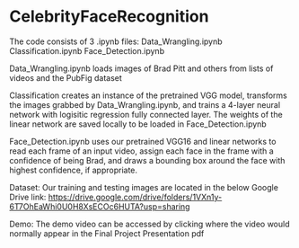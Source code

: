 # CelebrityFaceRecognition

The code consists of 3 .ipynb files:
Data_Wrangling.ipynb
Classification.ipynb
Face_Detection.ipynb

Data_Wrangling.ipynb loads images of Brad Pitt and others from lists of videos and the PubFig dataset

Classification creates an instance of the pretrained VGG model, transforms the images grabbed by Data_Wrangling.ipynb, and trains a 4-layer neural network with logisitic regression fully connected layer. The weights of the linear network are saved locally to be loaded in Face_Detection.ipynb

Face_Detection.ipynb uses our pretrained VGG16 and linear networks to read each frame of an input video, assign each face in the frame with a confidence of being Brad, and draws a bounding box around the face with highest confidence, if appropriate.


Dataset:
Our training and testing images are located in the below Google Drive link:
https://drive.google.com/drive/folders/1VXn1y-6T7OhEaWhi0U0H8XsECOc6HUTA?usp=sharing

Demo:
The demo video can be accessed by clicking where the video would normally appear in the Final Project Presentation pdf

